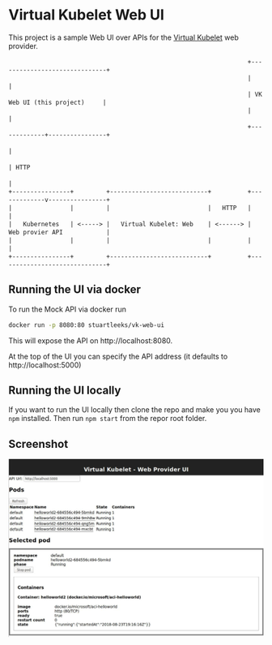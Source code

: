 # Virtual Kubelet Web UI
This project is a sample Web UI over  APIs for the [Virtual Kubelet](https://github.com/virtual-kubelet/virtual-kubelet) web provider.



```
                                                                  +------------------------------+
                                                                  |                              |
                                                                  | VK Web UI (this project)     |
                                                                  |                              |
                                                                  +-------------+----------------+
                                                                                |
                                                                                | HTTP
                                                                                |
+----------------+         +---------------------------+          +-------------v----------------+
|                |         |                           |   HTTP   |                              |
|   Kubernetes   | <-----> |   Virtual Kubelet: Web    | <------> |   Web provier API            |
|                |         |                           |          |                              |
+----------------+         +---------------------------+          +------------------------------+
```

## Running the UI via docker

To run the Mock API via docker run

```bash
docker run -p 8080:80 stuartleeks/vk-web-ui
```

This will expose the API on http://localhost:8080.


At the top of the UI you can specify the API address (it defaults to http://localhost:5000)

## Running the UI locally

If you want to run the UI locally then clone the repo and make you you have `npm` installed. Then run `npm start` from the repor root folder.

## Screenshot
![sample ui](docs/ui.jpeg)
